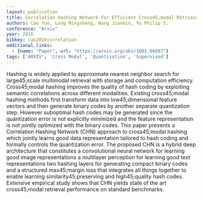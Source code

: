 ```yaml
---
layout: publication
title: Correlation Hashing Network For Efficient Cross45;modal Retrieval
authors: Cao Yue, Long Mingsheng, Wang Jianmin, Yu Philip S.
conference: "Arxiv"
year: 2016
bibkey: cao2016correlation
additional_links:
  - {name: "Paper", url: "https://arxiv.org/abs/1602.06697"}
tags: ['ARXIV', 'Cross Modal', 'Quantisation', 'Supervised']
---
```

Hashing is widely applied to approximate nearest neighbor search for large45;scale multimodal retrieval with storage and computation efficiency. Cross45;modal hashing improves the quality of hash coding by exploiting semantic correlations across different modalities. Existing cross45;modal hashing methods first transform data into low45;dimensional feature vectors and then generate binary codes by another separate quantization step. However suboptimal hash codes may be generated since the quantization error is not explicitly minimized and the feature representation is not jointly optimized with the binary codes. This paper presents a Correlation Hashing Network (CHN) approach to cross45;modal hashing which jointly learns good data representation tailored to hash coding and formally controls the quantization error. The proposed CHN is a hybrid deep architecture that constitutes a convolutional neural network for learning good image representations a multilayer perception for learning good text representations two hashing layers for generating compact binary codes and a structured max45;margin loss that integrates all things together to enable learning similarity45;preserving and high45;quality hash codes. Extensive empirical study shows that CHN yields state of the art cross45;modal retrieval performance on standard benchmarks.
